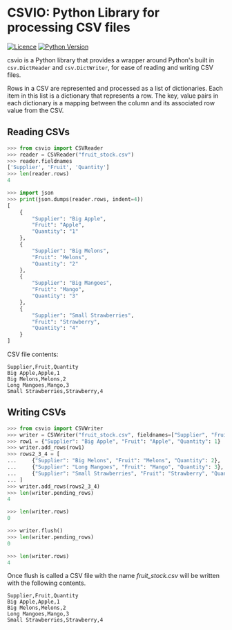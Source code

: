 # CSVIO: Python Library for processing CSV files

[![Licence](https://img.shields.io/github/license/s-raza/csvio?color=bright)](https://github.com/s-raza/csvio/blob/master/LICENSE)
[![Python Version](https://img.shields.io/badge/python-3.8.2%2B-bright)](https://www.python.org/downloads/release/python-382/)


csvio is a Python library that provides a wrapper around Python's built in
`csv.DictReader` and `csv.DictWriter`, for ease of reading and
writing CSV files.

Rows in a CSV are represented and processed as a list of dictionaries. Each
item in this list is a dictionary that represents a row. The key, value pairs
in each dictionary is a mapping between the column and its associated row value
from the CSV.

Reading CSVs
------------

```python
>>> from csvio import CSVReader
>>> reader = CSVReader("fruit_stock.csv")
>>> reader.fieldnames
['Supplier', 'Fruit', 'Quantity']
>>> len(reader.rows)
4

>>> import json
>>> print(json.dumps(reader.rows, indent=4))
[
    {
        "Supplier": "Big Apple",
        "Fruit": "Apple",
        "Quantity": "1"
    },
    {
        "Supplier": "Big Melons",
        "Fruit": "Melons",
        "Quantity": "2"
    },
    {
        "Supplier": "Big Mangoes",
        "Fruit": "Mango",
        "Quantity": "3"
    },
    {
        "Supplier": "Small Strawberries",
        "Fruit": "Strawberry",
        "Quantity": "4"
    }
]
```
CSV file contents:

```
Supplier,Fruit,Quantity
Big Apple,Apple,1
Big Melons,Melons,2
Long Mangoes,Mango,3
Small Strawberries,Strawberry,4
```

Writing CSVs
------------

```python
>>> from csvio import CSVWriter
>>> writer = CSVWriter("fruit_stock.csv", fieldnames=["Supplier", "Fruit", "Quantity"])
>>> row1 = {"Supplier": "Big Apple", "Fruit": "Apple", "Quantity": 1}
>>> writer.add_rows(row1)
>>> rows2_3_4 = [
...     {"Supplier": "Big Melons", "Fruit": "Melons", "Quantity": 2},
...     {"Supplier": "Long Mangoes", "Fruit": "Mango", "Quantity": 3},
...     {"Supplier": "Small Strawberries", "Fruit": "Strawberry", "Quantity": 4}
... ]
>>> writer.add_rows(rows2_3_4)
>>> len(writer.pending_rows)
4

>>> len(writer.rows)
0

>>> writer.flush()
>>> len(writer.pending_rows)
0

>>> len(writer.rows)
4
```

Once flush is called a CSV file with the name *fruit_stock.csv* will be
written with the following contents.

```
Supplier,Fruit,Quantity
Big Apple,Apple,1
Big Melons,Melons,2
Long Mangoes,Mango,3
Small Strawberries,Strawberry,4
```
